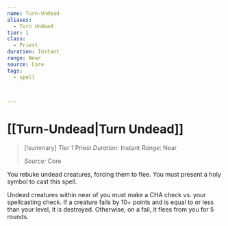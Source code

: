 ```yaml
---
name: Turn-Undead
aliases:
  - Turn Undead
tier: 1
class:
  - Priest
duration: Instant
range: Near
source: Core
tags:
  - spell



---
```

# [[Turn-Undead|Turn Undead]]

>[!summary]
> *Tier* 1
> Priest
> *Duration*: Instant
> *Range*: Near
> 
> *Source:* Core


You rebuke undead creatures, forcing them to flee. You must present a holy symbol to cast this spell. 

Undead creatures within near of you must make a CHA check vs. your spellcasting check. If a creature fails by 10+ points and is equal to or less than your level, it is destroyed. Otherwise, on a fail, it flees from you for 5 rounds.


